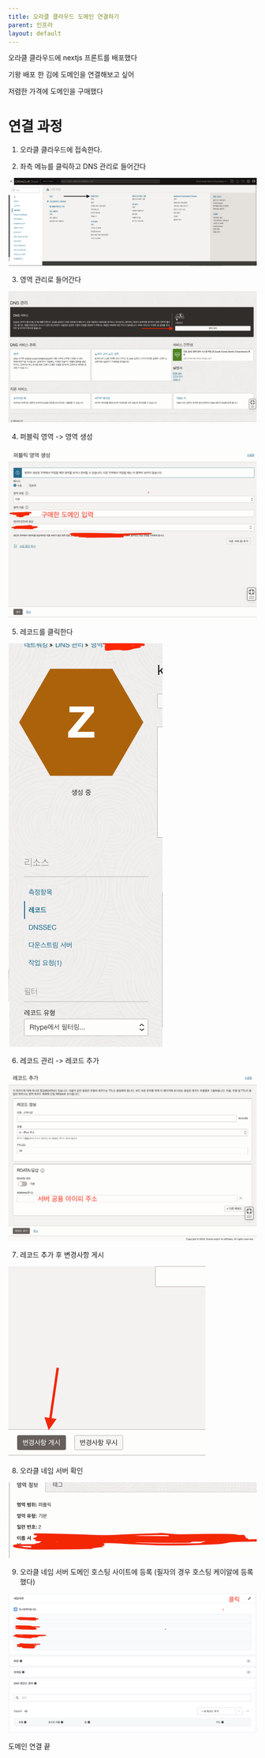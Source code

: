 ```yaml
---
title: 오라클 클라우드 도메인 연결하기
parent: 인프라
layout: default
---
```


오라클 클라우드에 nextjs 프론트를 배포했다

기왕 배포 한 김에 도메인을 연결해보고 싶어

저렴한 가격에 도메인을 구매했다


# 연결 과정

1. 오라클 클라우드에 접속한다.


2. 좌측 메뉴를 클릭하고 DNS 관리로 들어간다 

![img.png](./images/img.png)

3. 영역 관리로 들어간다

![img_1.png](./images/img_1.png)

4. 퍼블릭 영역 -> 영역 생성 

![img_2.png](./images/img_2.png)

5. 레코드를 클릭한다

![img_3.png](./images/img_3.png)


6. 레코드 관리 -> 레코드 추가

![img_4.png](./images/img_4.png)

7. 레코드 추가 후 변경사항 게시

![img_5.png](./images/img_5.png)

8. 오라클 네임 서버 확인

![img_6.png](./images/img_6.png)

9. 오라클 네임 서버 도메인 호스팅 사이트에 등록 (필자의 경우 호스팅 케이알에 등록했다)

![img_7.png](./images/img_7.png)


도메인 연결 끝
